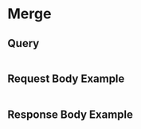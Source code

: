 # Merge

## Query

```

```


## Request Body Example

```json

```


## Response Body Example

```json

```